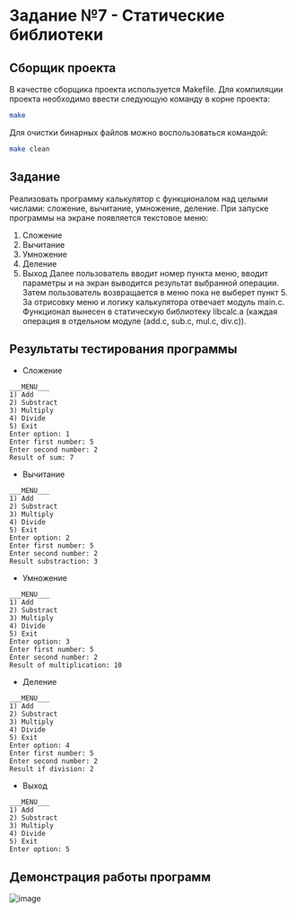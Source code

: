 # Задание №7 - Статические библиотеки
## Сборщик проекта
В качестве сборщика проекта используется Makefile. Для компиляции проекта необходимо ввести следующую команду в корне проекта:
``` bash
make
```

Для очистки бинарных файлов можно воспользоваться командой:
``` bash
make clean
```

## Задание
Реализовать программу калькулятор с функционалом над целыми числами: сложение, вычитание, умножение, деление. При запуске программы на экране появляется текстовое меню:
1) Сложение
2) Вычитание
3) Умножение
4) Деление
5) Выход
Далее пользователь вводит номер пункта меню, вводит параметры и на экран выводится результат выбранной операции. Затем пользователь возвращается в меню пока не выберет пункт 5.
За отрисовку меню и логику калькулятора отвечает модуль main.c. Функционал вынесен в статическую библиотеку libcalc.a (каждая операция в отдельном модуле (add.c, sub.c, mul.c, div.c)).

## Результаты тестирования программы
- Сложение
```
___MENU___
1) Add
2) Substract
3) Multiply
4) Divide
5) Exit
Enter option: 1
Enter first number: 5
Enter second number: 2
Result of sum: 7
```
- Вычитание
```
___MENU___
1) Add
2) Substract
3) Multiply
4) Divide
5) Exit
Enter option: 2   
Enter first number: 5
Enter second number: 2
Result substraction: 3
```
- Умножение
```
___MENU___
1) Add
2) Substract
3) Multiply
4) Divide
5) Exit
Enter option: 3
Enter first number: 5
Enter second number: 2
Result of multiplication: 10
```
- Деление
```
___MENU___
1) Add
2) Substract
3) Multiply
4) Divide
5) Exit
Enter option: 4       
Enter first number: 5
Enter second number: 2
Result if division: 2
```
- Выход
```
___MENU___
1) Add
2) Substract
3) Multiply
4) Divide
5) Exit
Enter option: 5
```

## Демонстрация работы программ
![image](https://github.com/EltexHomework/StaticLibrary/assets/70006380/4ce850c3-785e-487a-824e-ec353c015249)

